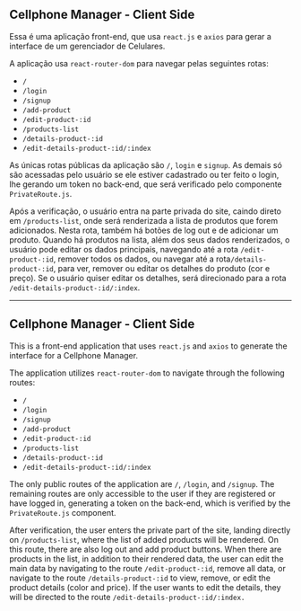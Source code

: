 ## Cellphone Manager - Client Side

Essa é uma aplicação front-end, que usa `react.js` e `axios` para gerar a interface de um gerenciador de Celulares.

A aplicação usa `react-router-dom` para navegar pelas seguintes rotas:

- `/`
- `/login`
- `/signup`
- `/add-product`
- `/edit-product-:id`
- `/products-list`
- `/details-product-:id`
- `/edit-details-product-:id/:index`

As únicas rotas públicas da aplicação são `/`, `login` e `signup`. As demais só são acessadas pelo usuário se ele estiver cadastrado ou ter feito o login, lhe gerando um token no back-end, que será verificado pelo componente `PrivateRoute.js`.

Após a verificação, o usuário entra na parte privada do site, caindo direto em `/products-list`, onde será renderizada a lista de produtos que forem adicionados. Nesta rota, também há botões de log out e de adicionar um produto. Quando há produtos na lista, além dos seus dados renderizados, o usuário pode editar os dados principais, navegando até a rota `/edit-product-:id`, remover todos os dados, ou navegar até a rota`/details-product-:id`, para ver, remover ou editar os detalhes do produto (cor e preço). Se o usuário quiser editar os detalhes, será direcionado para a rota `/edit-details-product-:id/:index`.

-------------------------------------------------------------------------------------

## Cellphone Manager - Client Side

This is a front-end application that uses `react.js` and `axios` to generate the interface for a Cellphone Manager.

The application utilizes `react-router-dom` to navigate through the following routes:

- `/`
- `/login`
- `/signup`
- `/add-product`
- `/edit-product-:id`
- `/products-list`
- `/details-product-:id`
- `/edit-details-product-:id/:index`

The only public routes of the application are `/`, `/login`, and `/signup`. The remaining routes are only accessible to the user if they are registered or have logged in, generating a token on the back-end, which is verified by the `PrivateRoute.js` component.

After verification, the user enters the private part of the site, landing directly on `/products-list`, where the list of added products will be rendered. On this route, there are also log out and add product buttons. When there are products in the list, in addition to their rendered data, the user can edit the main data by navigating to the route `/edit-product-:id`, remove all data, or navigate to the route `/details-product-:id` to view, remove, or edit the product details (color and price). If the user wants to edit the details, they will be directed to the route `/edit-details-product-:id/:index.`
